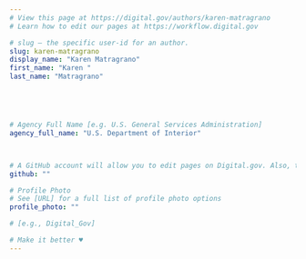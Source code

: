 ```yaml
---
# View this page at https://digital.gov/authors/karen-matragrano
# Learn how to edit our pages at https://workflow.digital.gov

# slug — the specific user-id for an author.
slug: karen-matragrano
display_name: "Karen Matragrano"
first_name: "Karen "
last_name: "Matragrano"





# Agency Full Name [e.g. U.S. General Services Administration]
agency_full_name: "U.S. Department of Interior"



# A GitHub account will allow you to edit pages on Digital.gov. Also, the image used in your GitHub account can be used to populate your digital.gov profile photo. Learn more about getting a Github account at [URL]
github: ""

# Profile Photo
# See [URL] for a full list of profile photo options
profile_photo: ""

# [e.g., Digital_Gov]

# Make it better ♥
---
```

